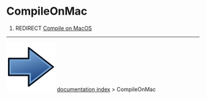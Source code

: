 # CompileOnMac
1.  REDIRECT [Compile on MacOS](Compile_on_MacOS.md)



---
![](images/Button_right.svg) [documentation index](../README.md) > CompileOnMac

